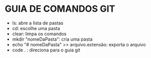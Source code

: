 # GUIA DE COMANDOS GIT

- ls: abre a lista de pastas
- cd: escolhe uma pasta
- clear: limpa os comandos  
- mkdir "nomeDaPasta": cria uma pasta
- echo "# nomeDaPasta" >> arquivo.extensão: exporta o arquivo
- code . : direciona para o guia git
